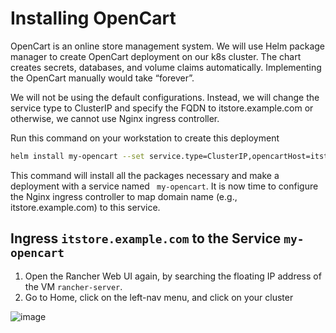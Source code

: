 # Installing OpenCart 

OpenCart is an online store management system. We will use Helm package manager to create OpenCart deployment on our k8s cluster. The chart creates
secrets, databases, and volume claims automatically. Implementing the OpenCart manually would take
“forever”.

We will not be using the default configurations. Instead, we will change the service type to ClusterIP and specify the FQDN to 
itstore.example.com or otherwise, we  cannot use Nginx ingress controller.

Run this command on your workstation to create this deployment

```bash
helm install my-opencart --set service.type=ClusterIP,opencartHost=itstore.example.com oci://registry-1.docker.io/bitnamicharts/opencart
```

This command will install all the packages necessary and make a deployment with a service named ``` my-opencart```. It is now time to configure the Nginx ingress controller to map domain name (e.g., itstore.example.com) to this service.

## Ingress ```itstore.example.com``` to the Service ```my-opencart```

1. Open the Rancher Web UI again, by searching the floating IP address of the VM ```rancher-server```.
2. Go to Home, click on the left-nav menu, and click on your cluster

![image](https://github.com/samishafique786/container-orch-w-k8s/assets/108603607/5d7aa197-c53b-45ce-9ba0-b7e75a7937d0)

